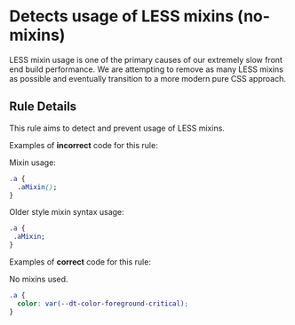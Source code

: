 # Detects usage of LESS mixins (no-mixins)

LESS mixin usage is one of the primary causes of our extremely slow front end build performance. We are attempting to remove as many LESS mixins as possible and eventually transition to a more modern pure CSS approach.

## Rule Details

This rule aims to detect and prevent usage of LESS mixins.

Examples of **incorrect** code for this rule:

Mixin usage:

```css
.a {
  .aMixin();
}
```

Older style mixin syntax usage:

```css
.a {
 .aMixin;
}
```

Examples of **correct** code for this rule:

No mixins used.

```css
.a {
  color: var(--dt-color-foreground-critical);
}
```
